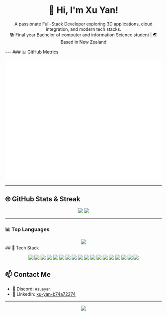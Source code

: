 <h1 align="center">👋 Hi, I'm Xu Yan!</h1>
<p align="center">
  A passionate Full-Stack Developer exploring 3D applications, cloud integration, and modern tech stacks.<br>
  📚 Final year Bachelor of computer and information Science student | 🌏 Based in New Zealand
</p>
---
   ### 📊 GitHub Metrics

[![](https://raw.githubusercontent.com/sueyan9/metrics/master/github-metrics.svg)](https://github.com/lowlighter/metrics)

---
## 🌐 GitHub Stats & Streak

<p align="center">
  <img height="170px" src="https://github-readme-stats.vercel.app/api?username=sueyan9&show_icons=true&theme=radical" />
  <img height="170px" src="https://streak-stats.demolab.com/?user=sueyan9&theme=radical" />
</p>

---
### 📊 Top Languages

<div align="center"> 
  <img src="https://github-readme-stats.vercel.app/api/top-langs/?username=sueyan9&hide_title=true&hide_border=true&layout=compact&langs_count=6&text_color=000&icon_color=fff&bg_color=0,52fa5a,4dfcff,c64dff&theme=graywhite" />
</div>
## 🚀 Tech Stack

<p align="center">
  <img src="https://img.shields.io/badge/HTML5-E34F26?style=flat-square&logo=html5&logoColor=white" />
  <img src="https://img.shields.io/badge/CSS3-1572B6?style=flat-square&logo=css3&logoColor=white" />
  <img src="https://img.shields.io/badge/JavaScript-F7DF1E?style=flat-square&logo=javascript&logoColor=black" />
  <img src="https://img.shields.io/badge/TypeScript-3178C6?style=flat-square&logo=typescript&logoColor=white" />
  <img src="https://img.shields.io/badge/React-61DAFB?style=flat-square&logo=react&logoColor=black" />
  <img src="https://img.shields.io/badge/React_Native-20232A?style=flat-square&logo=react&logoColor=61DAFB" />
  <img src="https://img.shields.io/badge/Node.js-339933?style=flat-square&logo=node.js&logoColor=white" />
  <img src="https://img.shields.io/badge/Express.js-000000?style=flat-square&logo=express&logoColor=white" />
  <img src="https://img.shields.io/badge/MongoDB-47A248?style=flat-square&logo=mongodb&logoColor=white" />
  <img src="https://img.shields.io/badge/MySQL-4479A1?style=flat-square&logo=mysql&logoColor=white" />
  <img src="https://img.shields.io/badge/PHP-777BB4?style=flat-square&logo=php&logoColor=white" />
  <img src="https://img.shields.io/badge/C%23-239120?style=flat-square&logo=c-sharp&logoColor=white" />
  <img src="https://img.shields.io/badge/Java-007396?style=flat-square&logo=java&logoColor=white" />
  <img src="https://img.shields.io/badge/Bootstrap-7952B3?style=flat-square&logo=bootstrap&logoColor=white" />
  <img src="https://img.shields.io/badge/Firebase-FFCA28?style=flat-square&logo=firebase&logoColor=black" />
  <img src="https://img.shields.io/badge/Cloud-Azure-0078D4?style=flat-square&logo=microsoftazure&logoColor=white" />
  <img src="https://img.shields.io/badge/3D-Blender-F5792A?style=flat-square&logo=blender&logoColor=white" />
  <img src="https://img.shields.io/badge/Web%20Scraping-Python-3776AB?style=flat-square&logo=python&logoColor=white" />
</p>

## 📫 Contact Me
- 💬 Discord: `#sueyan` 
- 💼 LinkedIn: [xu-yan-b74a72274](https://www.linkedin.com/in/xu-yan-b74a72274/)
---

<div align="center">
  <img src="https://visitor-badge.glitch.me/badge?page_id=sueyan9" />
</div>
